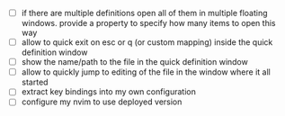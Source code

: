 - ☐ if there are multiple definitions open all of them in multiple floating windows. provide a property to specify how many items to open this way
- ☐ allow to quick exit on esc or q (or custom mapping) inside the quick definition window
- ☐ show the name/path to the file in the quick definition window
- ☐ allow to quickly jump to editing of the file in the window where it all started 
- ☐ extract key bindings into my own configuration
- ☐ configure my nvim to use deployed version
